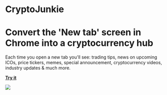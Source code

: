 # CryptoJunkie
# Convert the 'New tab' screen in Chrome into a cryptocurrency hub
Each time you open a new tab you'll see: trading tips, news on upcoming ICOs, price tickers, memes, special announcement, cryptocurrency videos, industry updates & much more.

<a href="http://cryptojunkie.io"><b>Try it</b></a>

<img src="https://github.com/cryptojunkie/cryptojunkie.github.io/blob/master/d.gif?raw=true" />
